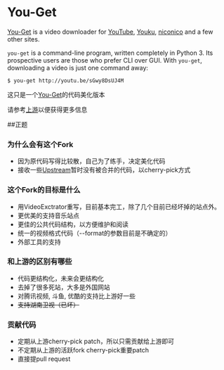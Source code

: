 # You-Get

[You-Get](http://www.soimort.org/you-get) is a video downloader for [YouTube](http://www.youtube.com), [Youku](http://www.youku.com), [niconico](http://www.nicovideo.jp) and a few other sites.

`you-get` is a command-line program, written completely in Python 3. Its prospective users are those who prefer CLI over GUI. With `you-get`, downloading a video is just one command away:

    $ you-get http://youtu.be/sGwy8DsUJ4M

这只是一个[You-Get](http://www.soimort.org/you-get)的代码美化版本

请参考[上游](http://www.soimort.org/you-get)以便获得更多信息

##正题
### 为什么会有这个Fork
* 因为原代码写得比较散，自己为了练手，决定美化代码
* 接收一些[Upstream](http://www.soimort.org/you-get)暂时没有被合并的代码，以cherry-pick方式

### 这个Fork的目标是什么
* 用VideoExctrator重写，目前基本完工，除了几个目前已经坏掉的站点外。
* 更优美的支持音乐站点
* 更佳的公共代码结构，以方便维护和阅读
* 统一的视频格式代码（--format的参数目前是不确定的）
* 外部工具的支持

### 和上游的区别有哪些
* 代码更结构化，未来会更结构化
* 去掉了很多死站，大多是外国网站
* 对腾讯视频, 斗鱼, 优酷的支持比上游好一些
* ~~支持湖南卫视（已坏）~~

### 贡献代码
* 定期从上游cherry-pick patch，所以只需贡献给上游即可
* 不定期从上游的活跃fork cherry-pick重要patch
* 直接提pull request

